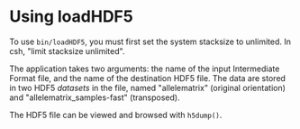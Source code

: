 # Using loadHDF5

To use `bin/loadHDF5`, you must first set the system stacksize to unlimited.
In csh, "limit stacksize unlimited".

The application takes two arguments: the name of the input Intermediate
Format file, and the name of the destination HDF5 file.  The data are
stored in two HDF5 *datasets* in the file, named "allelematrix"
(original orientation) and "allelematrix_samples-fast" (transposed).

The HDF5 file can be viewed and browsed with `h5dump()`.
